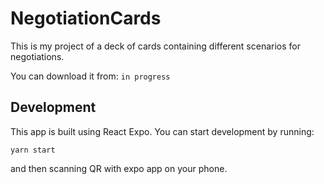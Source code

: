 # NegotiationCards

This is my project of a deck of cards containing different scenarios for negotiations.

You can download it from: `in progress`

## Development

This app is built using React Expo. You can start development by running:
```shell
yarn start
```

and then scanning QR with expo app on your phone. 

